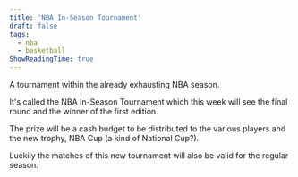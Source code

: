 ```yaml
---
title: 'NBA In-Season Tournament'
draft: false
tags:
  - nba
  - basketball
ShowReadingTime: true
---
```


A tournament within the already exhausting NBA season. 

It's called the NBA In-Season Tournament which this week will see the final round and the winner of the first edition. 

The prize will be a cash budget to be distributed to the various players and the new trophy, NBA Cup (a kind of National Cup?).

Luckily the matches of this new tournament will also be valid for the regular season.